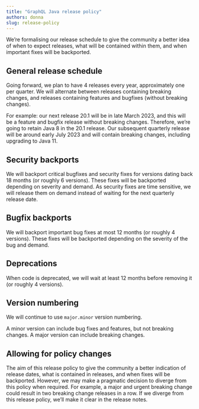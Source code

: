 ```yaml
---
title: "GraphQL Java release policy"
authors: donna
slug: release-policy
---
```


We’re formalising our release schedule to give the community a better idea of when to expect releases, what will be contained within them, and when important fixes will be backported.

## General release schedule
Going forward, we plan to have 4 releases every year, approximately one per quarter. We will alternate between releases containing breaking changes, and releases containing features and bugfixes (without breaking changes).

For example: our next release 20.1 will be in late March 2023, and this will be a feature and bugfix release without breaking changes. Therefore, we’re going to retain Java 8 in the 20.1 release. Our subsequent quarterly release will be around early July 2023 and will contain breaking changes, including upgrading to Java 11.

## Security backports
We will backport critical bugfixes and security fixes for versions dating back 18 months (or roughly 6 versions). These fixes will be backported depending on severity and demand. As security fixes are time sensitive, we will release them on demand instead of waiting for the next quarterly release date.

## Bugfix backports
We will backport important bug fixes at most 12 months (or roughly 4 versions). These fixes will be backported depending on the severity of the bug and demand.

## Deprecations
When code is deprecated, we will wait at least 12 months before removing it (or roughly 4 versions).

## Version numbering
We will continue to use `major.minor` version numbering.

A minor version can include bug fixes and features, but not breaking changes. A major version can include breaking changes.

## Allowing for policy changes
The aim of this release policy to give the community a better indication of release dates, what is contained in releases, and when fixes will be backported. However, we may make a pragmatic decision to diverge from this policy when required. For example, a major and urgent breaking change could result in two breaking change releases in a row. If we diverge from this release policy, we’ll make it clear in the release notes.
